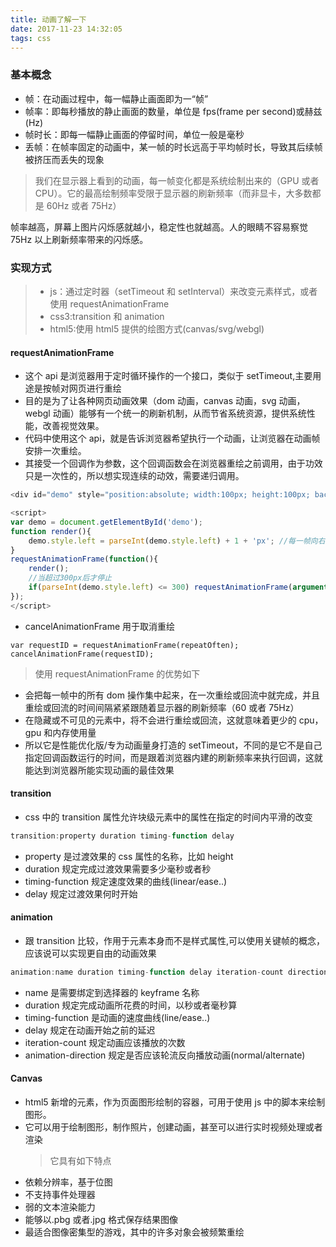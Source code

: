 ```yaml
---
title: 动画了解一下
date: 2017-11-23 14:32:05
tags: css
---
```


### 基本概念

* 帧：在动画过程中，每一幅静止画面即为一“帧”
* 帧率：即每秒播放的静止画面的数量，单位是 fps(frame per second)或赫兹(Hz)
* 帧时长：即每一幅静止画面的停留时间，单位一般是毫秒
* 丢帧：在帧率固定的动画中，某一帧的时长远高于平均帧时长，导致其后续帧被挤压而丢失的现象

> 我们在显示器上看到的动画，每一帧变化都是系统绘制出来的（GPU 或者 CPU）。它的最高绘制频率受限于显示器的刷新频率（而非显卡，大多数都是 60Hz 或者 75Hz）

帧率越高，屏幕上图片闪烁感就越小，稳定性也就越高。人的眼睛不容易察觉 75Hz 以上刷新频率带来的闪烁感。

### 实现方式

> * js：通过定时器（setTimeout 和 setInterval）来改变元素样式，或者使用 requestAnimationFrame
> * css3:transition 和 animation
> * html5:使用 html5 提供的绘图方式(canvas/svg/webgl)

#### requestAnimationFrame

* 这个 api 是浏览器用于定时循环操作的一个接口，类似于 setTimeout,主要用途是按帧对网页进行重绘
* 目的是为了让各种网页动画效果（dom 动画，canvas 动画，svg 动画，webgl 动画）能够有一个统一的刷新机制，从而节省系统资源，提供系统性能，改善视觉效果。
* 代码中使用这个 api，就是告诉浏览器希望执行一个动画，让浏览器在动画帧安排一次重绘。
* 其接受一个回调作为参数，这个回调函数会在浏览器重绘之前调用，由于功效只是一次性的，所以想实现连续的动效，需要递归调用。

```javascript
<div id="demo" style="position:absolute; width:100px; height:100px; background:#ccc; left:0; top:0;"></div>

<script>
var demo = document.getElementById('demo');
function render(){
    demo.style.left = parseInt(demo.style.left) + 1 + 'px'; //每一帧向右移动1px
}
requestAnimationFrame(function(){
    render();
    //当超过300px后才停止
    if(parseInt(demo.style.left) <= 300) requestAnimationFrame(arguments.callee);
});
</script>
```

* cancelAnimationFrame 用于取消重绘

```javascipt
var requestID = requestAnimationFrame(repeatOften);
cancelAnimationFrame(requestID);
```

> 使用 requestAnimationFrame 的优势如下

* 会把每一帧中的所有 dom 操作集中起来，在一次重绘或回流中就完成，并且重绘或回流的时间间隔紧紧跟随着显示器的刷新频率（60 或者 75Hz）
* 在隐藏或不可见的元素中，将不会进行重绘或回流，这就意味着更少的 cpu，gpu 和内存使用量
* 所以它是性能优化版/专为动画量身打造的 setTimeout，不同的是它不是自己指定回调函数运行的时间，而是跟着浏览器内建的刷新频率来执行回调，这就能达到浏览器所能实现动画的最佳效果

#### transition

* css 中的 transition 属性允许块级元素中的属性在指定的时间内平滑的改变

```javascript
transition:property duration timing-function delay
```

* property 是过渡效果的 css 属性的名称，比如 height
* duration 规定完成过渡效果需要多少毫秒或者秒
* timing-function 规定速度效果的曲线(linear/ease..)
* delay 规定过渡效果何时开始

#### animation

* 跟 transition 比较，作用于元素本身而不是样式属性,可以使用关键帧的概念，应该说可以实现更自由的动画效果

```javascript
animation:name duration timing-function delay iteration-count direction
```

* name 是需要绑定到选择器的 keyframe 名称
* duration 规定完成动画所花费的时间，以秒或者毫秒算
* timing-function 是动画的速度曲线(line/ease..)
* delay 规定在动画开始之前的延迟
* iteration-count 规定动画应该播放的次数
* animation-direction 规定是否应该轮流反向播放动画(normal/alternate)

#### Canvas

* html5 新增的元素，作为页面图形绘制的容器，可用于使用 js 中的脚本来绘制图形。
* 它可以用于绘制图形，制作照片，创建动画，甚至可以进行实时视频处理或者渲染
  > 它具有如下特点
* 依赖分辨率，基于位图
* 不支持事件处理器
* 弱的文本渲染能力
* 能够以.pbg 或者.jpg 格式保存结果图像
* 最适合图像密集型的游戏，其中的许多对象会被频繁重绘
